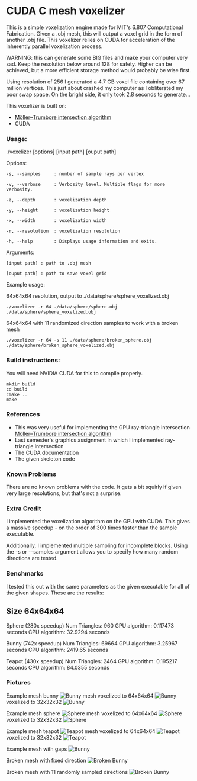 # CUDA C mesh voxelizer

This is a simple voxelization engine made for MIT's 6.807 Computational Fabrication. Given a .obj mesh, this will output a voxel grid in the form of another .obj file. This voxelizer relies on CUDA for acceleration of the inherently parallel voxelization process.

WARNING: this can generate some BIG files and make your computer very sad. Keep the resolution below around 128 for safety. Higher can be achieved, but a more efficient storage method would probably be wise first.

Using resolution of 256 I generated a 4.7 GB voxel file containing over 67 million vertices. This just about crashed my computer as I obliterated my poor swap space. On the bright side, it only took 2.8 seconds to generate...

This voxelizer is built on:

- [Möller–Trumbore intersection algorithm](https://en.wikipedia.org/wiki/M%C3%B6ller%E2%80%93Trumbore_intersection_algorithm)
- CUDA

### Usage:

./voxelizer [options] [input path] [ouput path]

Options: 

    -s, --samples     : number of sample rays per vertex    

    -v, --verbose     : Verbosity level. Multiple flags for more verbosity.    

    -z, --depth       : voxelization depth    

    -y, --height      : voxelization height    

    -x, --width       : voxelization width    

    -r, --resolution  : voxelization resolution    

    -h, --help        : Displays usage information and exits.

Arguments:

    [input path] : path to .obj mesh

    [ouput path] : path to save voxel grid

Example usage: 

64x64x64 resolution, output to ./data/sphere/sphere_voxelized.obj
```
./voxelizer -r 64 ./data/sphere/sphere.obj ./data/sphere/sphere_voxelized.obj
```

64x64x64 with 11 randomized direction samples to work with a broken mesh
```
./voxelizer -r 64 -s 11 ./data/sphere/broken_sphere.obj ./data/sphere/broken_sphere_voxelized.obj
```

### Build instructions:

You will need NVIDIA CUDA for this to compile properly.

```
mkdir build
cd build
cmake ..
make
```

### References

- This was very useful for implementing the GPU ray-triangle intersection [Möller–Trumbore intersection algorithm](https://en.wikipedia.org/wiki/M%C3%B6ller%E2%80%93Trumbore_intersection_algorithm)
- Last semester's graphics assignment in which I implemented ray-triangle intersection
- The CUDA documentation
- The given skeleton code

### Known Problems

There are no known problems with the code. It gets a bit squirly if given very large resolutions, but that's not a surprise.

### Extra Credit

I implemented the voxelization algorithm on the GPU with CUDA. This gives a massive speedup - on the order of 300 times faster than the sample executable.

Additionally, I implemented multiple sampling for incomplete blocks. Using the -s or --samples argument allows you to specify how many random directions are tested.

### Benchmarks

I tested this out with the same parameters as the given executable for all of the given shapes. These are the results:

Size 64x64x64
---
Sphere (280x speedup)
Num Triangles: 960
GPU algorithm: 0.117473 seconds
CPU algorithm: 32.9294 seconds

Bunny (742x speedup)
Num Triangles: 69664
GPU algorithm: 3.25967 seconds
CPU algorithm: 2419.65 seconds

Teapot (430x speedup)
Num Triangles: 2464
GPU algorithm: 0.195217 seconds
CPU algorithm: 84.0355 seconds

### Pictures

Example mesh bunny
![Bunny mesh](./images/bunny.png)
voxelized to 64x64x64
![Bunny](./images/bunny_64.png)
voxelized to 32x32x32
![Bunny](./images/bunny_32.png)

Example mesh sphere
![Sphere mesh](./images/bunny.png)
voxelized to 64x64x64
![Sphere](./images/sphere_64.png)
voxelized to 32x32x32
![Sphere](./images/sphere_32.png)

Example mesh teapot
![Teapot mesh](./images/teapot.png)
voxelized to 64x64x64
![Teapot](./images/teapot_64.png)
voxelized to 32x32x32
![Teapot](./images/teapot_32.png)

Example mesh with gaps
![Bunny](./images/broken_bunny.png)

Broken mesh with fixed direction
![Broken Bunny](./images/broken_bunny_64.png)

Broken mesh with 11 randomly sampled directions
![Broken Bunny](./images/broken_bunny_64_11_samples.png)